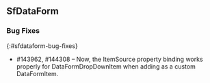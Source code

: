 ## SfDataForm

### Bug Fixes
{:#sfdataform-bug-fixes}

* \#143962, \#144308 – Now, the ItemSource property binding works properly for DataFormDropDownItem when adding as a custom DataFormItem.